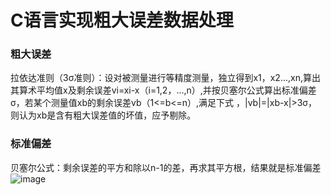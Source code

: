 # C语言实现粗大误差数据处理

### 粗大误差
拉依达准则（3σ准则）：设对被测量进行等精度测量，独立得到x1，x2...,xn,算出其算术平均值x及剩余误差vi=xi-x（i=1,2，...,n）,并按贝塞尔公式算出标准偏差σ，若某个测量值xb的剩余误差vb（1<=b<=n）,满足下式
，|vb|=|xb-x|>3σ，则认为xb是含有粗大误差值的坏值，应予剔除。

### 标准偏差
贝塞尔公式：剩余误差的平方和除以n-1的差，再求其平方根，结果就是标准偏差
![image](https://user-images.githubusercontent.com/89961111/193377339-d9f1e784-2ac4-475a-b964-d448f1ac3416.png)
